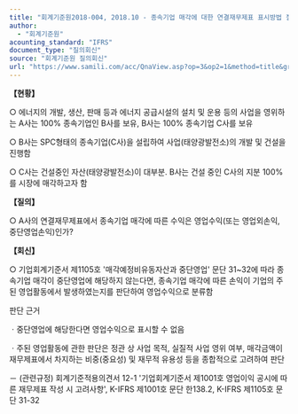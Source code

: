 ```yaml
---
title: "회계기준원2018-004, 2018.10 - 종속기업 매각에 대한 연결재무제표 표시방법 질의"
author:
  - "회계기준원"
acounting_standard: "IFRS"
document_type: "질의회신"
source: "회계기준원 질의회신"
url: "https://www.samili.com/acc/QnaView.asp?op=3&op2=1&method=title&group=2122-15;1&orgcode=0&searchword=&page=12&code=%ED%9A%8C%EA%B3%84%EA%B8%B0%EC%A4%80%EC%9B%902018%2D004%3A201810"
---
```

**【현황】**

○ 에너지의 개발, 생산, 판매 등과 에너지 공급시설의 설치 및 운용 등의 사업을 영위하는 A사는 100% 종속기업인 B사를 보유, B사는 100% 종속기업 C사를 보유

○ B사는 SPC형태의 종속기업(C사)을 설립하여 사업(태양광발전소)의 개발 및 건설을 진행함

○ C사는 건설중인 자산(태양광발전소)이 대부분. B사는 건설 중인 C사의 지분 100%를 시장에 매각하고자 함

  
**【질의】**

○ A사의 연결재무제표에서 종속기업 매각에 따른 수익은 영업수익(또는 영업외손익, 중단영업손익)인가?

  
  

**【회신】**

○ 기업회계기준서 제1105호 '매각예정비유동자산과 중단영업' 문단 31~32에 따라 종속기업 매각이 중단영업에 해당하지 않는다면, 종속기업 매각에 따른 손익이 기업의 주된 영업활동에서 발생하였는지를 판단하여 영업수익으로 분류함

  

판단 근거

ㆍ중단영업에 해당한다면 영업수익으로 표시할 수 없음

ㆍ주된 영업활동에 관한 판단은 정관 상 사업 목적, 실질적 사업 영위 여부, 매각금액이 재무제표에서 차지하는 비중(중요성) 및 재무적 유용성 등을 종합적으로 고려하여 판단

－ (관련규정) 회계기준적용의견서 12-1 '기업회계기준서 제1001호 영업이익 공시에 따른 재무제표 작성 시 고려사항', K-IFRS 제1001호 문단 한138.2, K-IFRS 제1105호 문단 31-32
